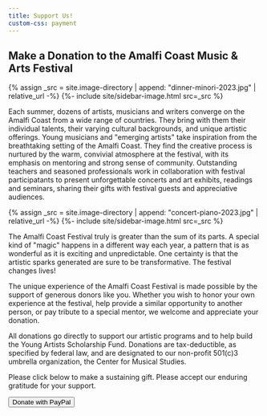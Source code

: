 ```yaml
---
title: Support Us!
custom-css: payment
---
```


<section class="standard-block" markdown="1">

## Make a Donation to the Amalfi Coast Music & Arts Festival

{% assign _src = site.image-directory | append: "dinner-minori-2023.jpg" | relative_url -%}
{%- include site/sidebar-image.html src=_src %}

Each summer, dozens of artists, musicians and writers converge on the Amalfi Coast from a wide range of countries. They bring with them their individual talents, their varying cultural backgrounds, and unique artistic offerings.  Young musicians and "emerging artists" take inspiration from the breathtaking setting of the Amalfi Coast. They find the creative process is nurtured by the warm, convivial atmosphere at the festival, with its emphasis on mentoring and strong sense of community.  Outstanding teachers and seasoned professionals work in collaboration with festival participatants to present unforgettable concerts and art exhibits, readings and seminars, sharing their gifts with festival guests and appreciative audiences. 

{% assign _src = site.image-directory | append: "concert-piano-2023.jpg" | relative_url -%}
{%- include site/sidebar-image.html src=_src %}
 
The Amalfi Coast Festival truly is greater than the sum of its parts. A special kind of "magic" happens in a different way each year, a pattern that is as wonderful as it is exciting and unpredictable.  One certainty is that the artistic sparks generated are sure to be transformative. The festival changes lives!
 
The unique experience of the Amalfi Coast Festival is made possible by the support of generous donors like you.  Whether you wish to honor your own experience at the festival, help provide a similar opportunity to another person, or pay tribute to a special mentor,  we welcome and appreciate your donation. 
 
All donations go directly to support our artistic programs and to help build the Young Artists Scholarship Fund. Donations are tax-deductible, as specified by federal law, and are designated to our non-profit 501(c)3 umbrella organization, the Center for Musical Studies.
 
Please click below to make a sustaining gift. Please accept our enduring gratitude for your support.

<form action="https://www.paypal.com/cgi-bin/webscr" method="post" target="_top">
    <input type="hidden" name="cmd" value="_s-xclick" />
    <input type="hidden" name="hosted_button_id" value="XS5GMK723S7FC" />
    <input type="submit" class="button" value="Donate with PayPal" name="Donate" />
</form>

</section>